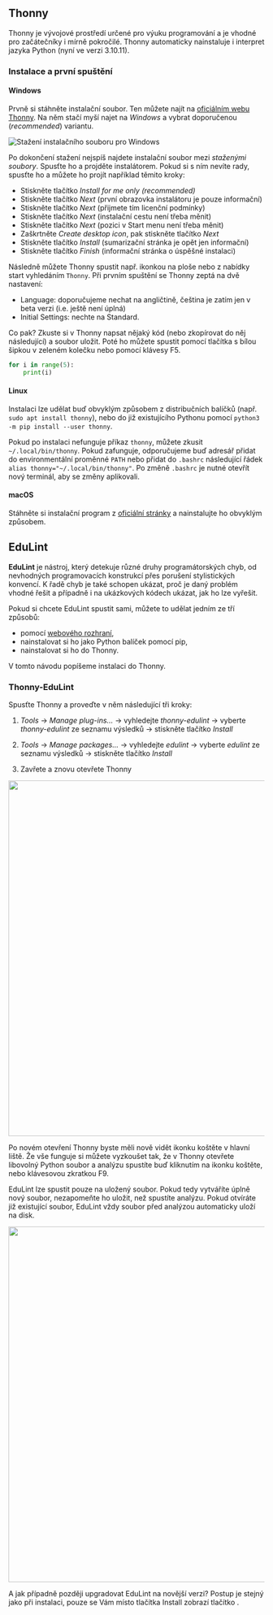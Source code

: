 ## Thonny

Thonny je vývojové prostředí určené pro výuku programování a je vhodné pro začátečníky i mírně pokročilé. Thonny automaticky nainstaluje i interpret jazyka Python (nyní ve verzi 3.10.11).

### Instalace a první spuštění

#### Windows

Prvně si stáhněte instalační soubor. Ten můžete najít na [oficiálním webu Thonny](https://thonny.org/). Na něm stačí myší najet na _Windows_ a vybrat doporučenou (_recommended_) variantu.

![Stažení instalačního souboru pro Windows](thonny-website-arrows.png)

Po dokončení stažení nejspíš najdete instalační soubor mezi _staženými soubory_. Spusťte ho a projděte instalátorem. Pokud si s ním nevíte rady, spusťte ho a můžete ho projít například těmito kroky:

- Stiskněte tlačítko _Install for me only (recommended)_
- Stiskněte tlačítko _Next_ (první obrazovka instalátoru je pouze informační)
- Stiskněte tlačítko _Next_ (přijmete tím licenční podmínky)
- Stiskněte tlačítko _Next_ (instalační cestu není třeba měnit)
- Stiskněte tlačítko _Next_ (pozici v Start menu není třeba měnit)
- Zaškrtněte _Create desktop icon_, pak stiskněte tlačítko _Next_
- Stiskněte tlačítko _Install_ (sumarizační stránka je opět jen informační)
- Stiskněte tlačítko _Finish_ (informační stránka o úspěšné instalaci)

Následně můžete Thonny spustit např. ikonkou na ploše nebo z nabídky start vyhledáním `Thonny`. Při prvním spuštění se Thonny zeptá na dvě nastavení:

- Language: doporučujeme nechat na angličtině, čeština je zatím jen v beta verzi (i.e. ještě není úplná)
- Initial Settings: nechte na Standard.

Co pak? Zkuste si v Thonny napsat nějaký kód (nebo zkopírovat do něj následující) a soubor uložit. Poté ho můžete spustit pomocí tlačítka s bílou šipkou v zeleném kolečku nebo pomocí klávesy F5.

```python
for i in range(5):
    print(i)
```

#### Linux

Instalaci lze udělat buď obvyklým způsobem z distribučních balíčků (např. `sudo apt install thonny`), nebo do již existujícího Pythonu pomocí `python3 -m pip install --user thonny`.

Pokud po instalaci nefunguje příkaz `thonny`, můžete zkusit `~/.local/bin/thonny`. Pokud zafunguje, odporučujeme buď adresář přidat do environmentální proměnné `PATH` nebo přidat do `.bashrc` následující řádek `alias thonny="~/.local/bin/thonny"`. Po změně `.bashrc` je nutné otevřít nový terminál, aby se změny aplikovali.

#### macOS

Stáhněte si instalační program z [oficiální stránky](https://thonny.org/) a nainstalujte ho obvyklým způsobem.

## EduLint

**EduLint** je nástroj, který detekuje různé druhy programátorských chyb, od nevhodných programovacích konstrukcí přes porušení stylistických konvencí. K řadě chyb je také schopen ukázat, proč je daný problém vhodné řešit a případně i na ukázkových kódech ukázat, jak ho lze vyřešit.

Pokud si chcete EduLint spustit sami, můžete to udělat jedním ze tří způsobů:

- pomocí [webového rozhraní](https://edulint.com),
- nainstalovat si ho jako Python balíček pomocí pip,
- nainstalovat si ho do Thonny.

V tomto návodu popíšeme instalaci do Thonny.

### Thonny-EduLint

Spusťte Thonny a proveďte v něm následující tři kroky:

1. *Tools* → *Manage plug-ins...* → vyhledejte *thonny-edulint* → vyberte *thonny-edulint* ze seznamu výsledků → stiskněte tlačítko *Install*

2. *Tools* → *Manage packages...* → vyhledejte *edulint* → vyberte *edulint* ze seznamu výsledků → stiskněte tlačítko *Install*

3. Zavřete a znovu otevřete Thonny

<img src="thonny_edulint_install.png" width="700">

Po novém otevření Thonny byste měli nově vidět ikonku koštěte v hlavní liště. Že vše funguje si můžete vyzkoušet tak, že v Thonny otevřete libovolný Python soubor a analýzu spustíte buď kliknutím na ikonku koštěte, nebo klávesovou zkratkou F9.

EduLint lze spustit pouze na uložený soubor. Pokud tedy vytváříte úplně nový soubor, nezapomeňte ho uložit, než spustíte analýzu. Pokud otvíráte již existující soubor, EduLint vždy soubor před analýzou automaticky uloží na disk.

<img src="thonny_running.png" width="700">

A jak případně později upgradovat EduLint na novější verzi? Postup je stejný jako při instalaci, pouze se Vám místo tlačítka Install zobrazí tlačítko <Upgrade>.


